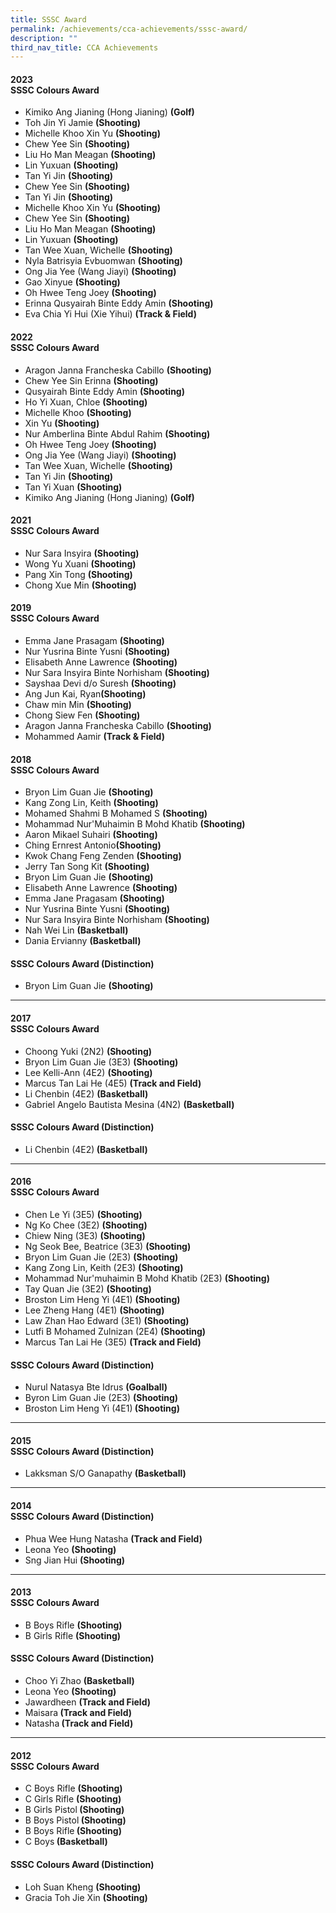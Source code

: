 ```yaml
---
title: SSSC Award
permalink: /achievements/cca-achievements/sssc-award/
description: ""
third_nav_title: CCA Achievements
---
```

<h4>2023<br><strong>SSSC Colours Award</strong></h4>
<ul>
<li>Kimiko Ang Jianing (Hong Jianing) <strong>(Golf)</strong></li>
<li>Toh Jin Yi Jamie <strong>(Shooting)</strong></li>
<li>Michelle Khoo Xin Yu <strong>(Shooting)</strong></li>
<li>Chew Yee Sin <strong>(Shooting)</strong></li>
<li>Liu Ho Man Meagan <strong>(Shooting)</strong></li>
<li>Lin Yuxuan <strong>(Shooting)</strong></li>
<li>Tan Yi Jin <strong>(Shooting)</strong></li>
<li>Chew Yee Sin <strong>(Shooting)</strong></li>
<li>Tan Yi Jin <strong>(Shooting)</strong></li>
<li>Michelle Khoo Xin Yu <strong>(Shooting)</strong></li>
<li>Chew Yee Sin <strong>(Shooting)</strong></li>
<li>Liu Ho Man Meagan <strong>(Shooting)</strong></li>
<li>Lin Yuxuan <strong>(Shooting)</strong></li>
<li>Tan Wee Xuan, Wichelle <strong>(Shooting)</strong></li>
<li>Nyla Batrisyia Evbuomwan <strong>(Shooting)</strong></li>
<li>Ong Jia Yee (Wang Jiayi) <strong>(Shooting)</strong></li>
<li>Gao Xinyue <strong>(Shooting)</strong></li>
<li>Oh Hwee Teng Joey <strong>(Shooting)</strong></li>
<li>Erinna Qusyairah Binte Eddy Amin <strong>(Shooting)</strong></li>
<li>Eva Chia Yi Hui (Xie Yihui) <strong>(Track &amp; Field)</strong></li>
</ul>


<h4>2022<br><strong>SSSC Colours Award</strong></h4>
<ul>
<li>Aragon Janna Francheska Cabillo <strong>(Shooting)</strong></li>
<li>Chew Yee Sin Erinna <strong>(Shooting)</strong></li>
<li>Qusyairah Binte Eddy Amin <strong>(Shooting)</strong></li>
<li>Ho Yi Xuan, Chloe <strong>(Shooting)</strong></li>
<li>Michelle Khoo <strong>(Shooting)</strong></li>
<li>Xin Yu <strong>(Shooting)</strong></li>
<li>Nur Amberlina Binte Abdul Rahim <strong>(Shooting)</strong></li>
<li>Oh Hwee Teng Joey <strong>(Shooting)</strong></li>
<li>Ong Jia Yee (Wang Jiayi) <strong>(Shooting)</strong></li>
<li>Tan Wee Xuan, Wichelle <strong>(Shooting)</strong></li>
<li>Tan Yi Jin <strong>(Shooting)</strong></li>
<li>Tan Yi Xuan <strong>(Shooting)</strong></li>
<li>Kimiko Ang Jianing (Hong Jianing) <strong>(Golf)</strong></li>
</ul>


<h4>2021<br><strong>SSSC Colours Award</strong></h4>
<ul>
<li>Nur Sara Insyira <strong>(Shooting)</strong></li>
<li>Wong Yu Xuani <strong>(Shooting)</strong></li>
<li>Pang Xin Tong <strong>(Shooting)</strong></li>
<li>Chong Xue Min <strong>(Shooting)</strong></li>
</ul>

<h4>2019<br><strong>SSSC Colours Award</strong></h4>
<ul>
<li>Emma Jane Prasagam <strong>(Shooting)</strong></li>
<li>Nur Yusrina Binte Yusni <strong>(Shooting)</strong></li>
<li>Elisabeth Anne Lawrence <strong>(Shooting)</strong></li>
<li>Nur Sara Insyira Binte Norhisham <strong>(Shooting)</strong></li>
<li>Sayshaa Devi d/o Suresh <strong>(Shooting)</strong></li>
<li>Ang Jun Kai, Ryan<strong>(Shooting)</strong></li>
<li>Chaw min Min <strong>(Shooting)</strong></li>
<li>Chong Siew Fen <strong>(Shooting)</strong></li>
<li>Aragon Janna Francheska Cabillo <strong>(Shooting)</strong></li>
<li>Mohammed Aamir <strong>(Track &amp; Field)</strong></li>
</ul>

<h4>2018<br><strong>SSSC Colours Award</strong></h4>
<ul>
<li>Bryon Lim Guan Jie <strong>(Shooting)</strong></li>
<li>Kang Zong Lin, Keith <strong>(Shooting)</strong></li>
<li>Mohamed Shahmi B Mohamed S <strong>(Shooting)</strong></li>
<li>Mohammad Nur'Muhaimin B Mohd Khatib <strong>(Shooting)</strong></li>
<li>Aaron Mikael Suhairi <strong>(Shooting)</strong></li>
<li>Ching Ernrest Antonio<strong>(Shooting)</strong></li>
<li>Kwok Chang Feng Zenden <strong>(Shooting)</strong></li>
<li>Jerry Tan Song Kit <strong>(Shooting)</strong></li>
<li>Bryon Lim Guan Jie <strong>(Shooting)</strong></li>
<li>Elisabeth Anne Lawrence <strong>(Shooting)</strong></li>
<li>Emma Jane Pragasam <strong>(Shooting)</strong></li>
<li>Nur Yusrina Binte Yusni <strong>(Shooting)</strong></li>
<li>Nur Sara Insyira Binte Norhisham <strong>(Shooting)</strong></li>
<li>Nah Wei Lin <strong>(Basketball)</strong></li>
<li>Dania Ervianny <strong>(Basketball)</strong></li>
</ul>
<h4><strong>SSSC Colours Award (Distinction)</strong></h4>
<ul>
<li>Bryon Lim Guan Jie <strong>(Shooting)</strong></li>
</ul><hr>

<h4>2017<br><strong>SSSC Colours Award</strong></h4>
<ul>
<li>Choong Yuki (2N2)&nbsp;<strong>(Shooting)</strong></li>
<li>Bryon Lim Guan Jie (3E3)&nbsp;<strong>(Shooting)</strong></li>
<li>Lee Kelli-Ann (4E2)&nbsp;<strong>(Shooting)</strong></li>
<li>Marcus Tan Lai He (4E5)&nbsp;<strong>(Track and Field)</strong></li>
<li>Li Chenbin (4E2)&nbsp;<strong>(Basketball)</strong></li>
<li>Gabriel Angelo Bautista Mesina (4N2)&nbsp;<strong>(Basketball)</strong></li>
</ul>
<h4><strong>SSSC Colours Award (Distinction)</strong></h4>
<ul>
<li>Li Chenbin (4E2)<strong>&nbsp;(Basketball)</strong></li>
</ul><hr>
<h4>2016<br><strong>SSSC Colours Award</strong></h4>
<ul>
<li>Chen Le Yi (3E5)&nbsp;<strong>(Shooting)</strong></li>
<li>Ng Ko Chee (3E2)&nbsp;<strong>(Shooting)</strong></li>
<li>Chiew Ning (3E3)&nbsp;<strong>(Shooting)</strong></li>
<li>Ng Seok Bee, Beatrice (3E3)&nbsp;<strong>(Shooting)</strong></li>
<li>Bryon Lim Guan Jie (2E3)&nbsp;<strong>(Shooting)</strong></li>
<li>Kang Zong Lin, Keith (2E3)&nbsp;<strong>(Shooting)</strong></li>
<li>Mohammad Nur'muhaimin B Mohd Khatib (2E3)&nbsp;<strong>(Shooting)</strong></li>
<li>Tay Quan Jie (3E2)&nbsp;<strong>(Shooting)</strong></li>
<li>Broston Lim Heng Yi (4E1)&nbsp;<strong>(Shooting)</strong></li>
<li>Lee Zheng Hang (4E1)&nbsp;<strong>(Shooting)</strong></li>
<li>Law Zhan Hao Edward (3E1)&nbsp;<strong>(Shooting)</strong></li>
<li>Lutfi B Mohamed Zulnizan (2E4)&nbsp;<strong>(Shooting)</strong></li>
<li>Marcus Tan Lai He (3E5)&nbsp;<strong>(Track and Field)</strong></li>
</ul>
<h4><strong>SSSC Colours Award (Distinction)</strong></h4>
<ul>
<li>Nurul Natasya Bte Idrus&nbsp;<strong>(Goalball)</strong></li>
<li>Byron Lim Guan Jie (2E3)&nbsp;<strong>(Shooting)</strong></li>
<li>Broston Lim Heng Yi (4E1)<strong>&nbsp;(Shooting)</strong></li>
</ul><hr>
<h4>2015<br><strong>SSSC Colours Award (Distinction)</strong></h4>
<ul>
<li>Lakksman S/O Ganapathy&nbsp;<strong>(Basketball)</strong></li>
</ul><hr>
<h4>2014<br><strong>SSSC Colours Award (Distinction)</strong></h4>
<ul>
<li>Phua Wee Hung Natasha&nbsp;<strong>(Track and Field)</strong></li>
<li>Leona Yeo&nbsp;<strong>(Shooting)</strong></li>
<li>Sng Jian Hui&nbsp;<strong>(Shooting)</strong></li>
</ul><hr>
<h4>2013<br><strong>SSSC Colours Award</strong></h4>
<div>
<ul>
<li>B Boys Rifle&nbsp;<strong>(Shooting)</strong></li>
<li>B Girls Rifle&nbsp;<strong>(Shooting)</strong></li>
</ul>
<h4><strong>SSSC Colours Award (Distinction)</strong></h4>
<ul>
<li>Choo Yi Zhao&nbsp;<strong>(Basketball)</strong></li>
<li>Leona Yeo&nbsp;<strong>(Shooting)</strong></li>
<li>Jawardheen&nbsp;<strong>(Track and Field)</strong></li>
<li>Maisara<strong>&nbsp;(Track and Field)</strong></li>
<li>Natasha<strong>&nbsp;(Track and Field)</strong></li>
</ul><hr><h4>2012<br><strong>SSSC Colours Award</strong></h4>
<ul>
<li>C Boys Rifle&nbsp;<strong>(Shooting)</strong></li>
<li>C Girls Rifle&nbsp;<strong>(Shooting)</strong></li>
<li>B Girls Pistol<strong>&nbsp;(Shooting)</strong></li>
<li>B Boys Pistol<strong>&nbsp;(Shooting)</strong></li>
<li>B Boys Rifle<strong>&nbsp;(Shooting)</strong></li>
<li>C Boys<strong>&nbsp;(Basketball)</strong></li>
</ul>
<h4><strong>SSSC Colours Award (Distinction)</strong></h4>
<ul>
<li>Loh Suan Kheng&nbsp;<strong>(Shooting)</strong></li>
<li>Gracia Toh Jie Xin&nbsp;<strong>(Shooting)</strong></li>
</ul>
</div>